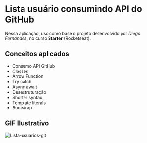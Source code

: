 # Lista usuário consumindo API do GitHub
Nessa aplicação, uso como base o projeto desenvolvido por _Diego Fernandes_, no curso **Starter** (Rocketseat).

## Conceitos aplicados
- Consumo API GitHub
- Classes
- Arrow Function
- Try catch
- Async await
- Desestruturação
- Shorter syntax
- Template literals
- Bootstrap

## GIF Ilustrativo

![Lista-usuarios-git](https://user-images.githubusercontent.com/40447101/82836358-beb76c00-9e9c-11ea-9041-ce7258f028e6.gif)
